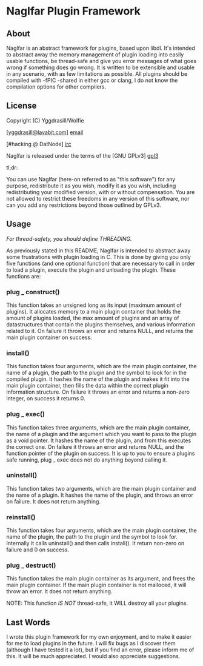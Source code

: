 Naglfar Plugin Framework
=======================

About
-------

Naglfar is an abstract framework for plugins, based upon libdl. It's intended to abstract away the memory management of plugin loading into easily usable functions, be thread-safe and give you error messages of what goes wrong if something does go wrong. It is written to be extensible and usable in any scenario, with as few limitations as possible. All plugins should be compiled with -fPIC -shared in either gcc or clang, I do not know the compilation options for other compilers.

License
-------

Copyright (C) Yggdrasill/Wolfie

[yggdrasill@lavabit.com] [email]

[#hacking @ DatNode] [irc]

Naglfar is released under the terms of the [GNU GPLv3] [gpl3]

tl;dr:

You can use Naglfar (here-on referred to as "this software") for any purpose, redistribute it as you wish, modify it as you wish, including
redistributing your modified version, with or without compensation. You are not allowed to restrict these freedoms in
any version of this software, nor can you add any restrictions beyond those outlined by GPLv3.

Usage
-----

_For thread-safety, you should define THREADING._

As previously stated in this README, Naglfar is intended to abstract away some frustrations with plugin loading in C. This is done by giving you only five functions (and one optional function) that are necessary to call in order to load a plugin, execute the plugin and unloading the plugin. These functions are:

### plug _ construct()

This function takes an unsigned long as its input (maximum amount of plugins). It allocates memory to a main plugin container that holds the amount of plugins loaded, the max amount of plugins and an array of datastructures that contain the plugins themselves, and various information related to it. On failure it throws an error and returns NULL, and returns the main plugin container on success.

### install()

This function takes four arguments, which are the main plugin container, the name of a plugin, the path to the plugin and the symbol to look for in the compiled plugin. It hashes the name of the plugin and makes it fit into the main plugin container, then fills the data within the correct plugin information structure. On failure it throws an error and returns a non-zero integer, on success it returns 0.

### plug _ exec()

This function takes three arguments, which are the main plugin container, the name of a plugin and the argument which you want to pass to the plugin as a void pointer. It hashes the name of the plugin, and from this executes the correct one. On failure it throws an error and returns NULL, and the function pointer of the plugin on success. It is up to you to ensure a plugins safe running, plug _ exec does not do anything beyond calling it.

### uninstall()

This function takes two arguments, which are the main plugin container and the name of a plugin. It hashes the name of the plugin, and throws an error on failure. It does not return anything.

### reinstall()

This function takes four arguments, which are the main plugin container, the name of the plugin, the path to the plugin and the symbol to look for. Internally it calls uninstall() and then calls install(). It return non-zero on failure and 0 on success.

### plug _ destruct()

This function takes the main plugin container as its argument, and frees the main plugin container. If the main plugin container is not malloced, it will throw an error. It does not return anything.

NOTE: This function _IS NOT_ thread-safe, it WILL destroy all your plugins.

Last Words
---------

I wrote this plugin framework for my own enjoyment, and to make it easier for me to load plugins in the future. I will fix bugs as I discover them (although I have tested it a lot), but if you find an error, please inform me of this. It will be much appreciated. I would also appreciate suggestions.

[gpl3]: https://www.gnu.org/licenses/gpl.html
[irc]: irc://irc.datnode.net/hacking
[email]: mailto:yggdrasill@lavabit.com

